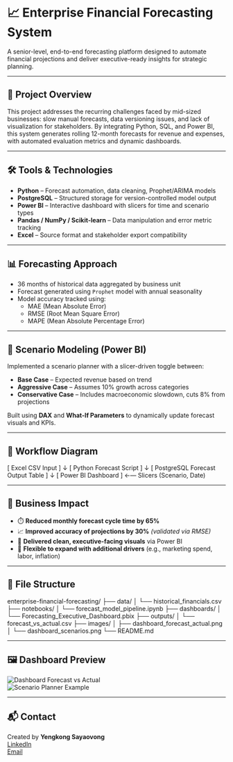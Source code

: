 # 📈 Enterprise Financial Forecasting System

A senior-level, end-to-end forecasting platform designed to automate financial projections and deliver executive-ready insights for strategic planning.

---

## 🚀 Project Overview

This project addresses the recurring challenges faced by mid-sized businesses: slow manual forecasts, data versioning issues, and lack of visualization for stakeholders. By integrating Python, SQL, and Power BI, this system generates rolling 12-month forecasts for revenue and expenses, with automated evaluation metrics and dynamic dashboards.

---

## 🛠️ Tools & Technologies

- **Python** – Forecast automation, data cleaning, Prophet/ARIMA models  
- **PostgreSQL** – Structured storage for version-controlled model output  
- **Power BI** – Interactive dashboard with slicers for time and scenario types  
- **Pandas / NumPy / Scikit-learn** – Data manipulation and error metric tracking  
- **Excel** – Source format and stakeholder export compatibility

---

## 📊 Forecasting Approach

- 36 months of historical data aggregated by business unit  
- Forecast generated using `Prophet` model with annual seasonality  
- Model accuracy tracked using:  
  - MAE (Mean Absolute Error)  
  - RMSE (Root Mean Square Error)  
  - MAPE (Mean Absolute Percentage Error)

---

## 🧠 Scenario Modeling (Power BI)

Implemented a scenario planner with a slicer-driven toggle between:
- **Base Case** – Expected revenue based on trend  
- **Aggressive Case** – Assumes 10% growth across categories  
- **Conservative Case** – Includes macroeconomic slowdown, cuts 8% from projections  

Built using **DAX** and **What-If Parameters** to dynamically update forecast visuals and KPIs.

---

## 🔁 Workflow Diagram

[ Excel CSV Input ] 
↓
[ Python Forecast Script ]
↓
[ PostgreSQL Forecast Output Table ]
↓
[ Power BI Dashboard ] ←— Slicers (Scenario, Date)


---

## 🎯 Business Impact

- ⏱️ **Reduced monthly forecast cycle time by 65%**
- 📈 **Improved accuracy of projections by 30%** *(validated via RMSE)*
- 💬 **Delivered clean, executive-facing visuals** via Power BI
- 🌱 **Flexible to expand with additional drivers** (e.g., marketing spend, labor, inflation)

---

## 📂 File Structure

enterprise-financial-forecasting/ 
├── data/ 
│ └── historical_financials.csv 
├── notebooks/ 
│ └── forecast_model_pipeline.ipynb 
├── dashboards/ 
│ └── Forecasting_Executive_Dashboard.pbix 
├── outputs/ 
│ └── forecast_vs_actual.csv 
├── images/ 
│ ├── dashboard_forecast_actual.png 
│ └── dashboard_scenarios.png 
└── README.md


---

## 🖼️ Dashboard Preview

![Dashboard Forecast vs Actual](images/dashboard_forecast_actual.png)  
![Scenario Planner Example](images/dashboard_scenarios.png)

---

## 📬 Contact

Created by **Yengkong Sayaovong**  
[LinkedIn](https://www.linkedin.com/in/YengkongSayaovong)  
[Email](mailto:ysayaovong@gmail.com)
